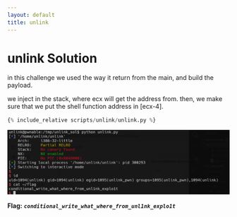 ```yaml
---
layout: default
title: unlink
---
```


# unlink Solution

in this challenge we used the way it return from the main, and build the payload.

we inject in the stack, where ecx will get the address from. then, we make sure that we put the shell function address in [ecx-4].

```py
{% include_relative scripts/unlink/unlink.py %}
```


![image](./images/unlink.png)

**Flag:** ***`conditional_write_what_where_from_unl1nk_explo1t`***

